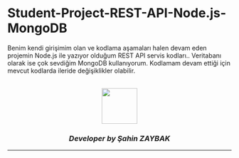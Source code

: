 # Student-Project-REST-API-Node.js-MongoDB
Benim kendi girişimim olan ve kodlama aşamaları halen devam eden projemin Node.js ile yazıyor olduğum REST API servis kodları.. Veritabanı olarak ise çok sevdiğim MongoDB kullanıyorum. Kodlamam devam ettiği için mevcut kodlarda ileride değişiklikler olabilir.

<br>
<div align="center">
  <img src="https://image.flaticon.com/teams/slug/smashicons.jpg" width="80">
  <h3><i>Developer by Şahin ZAYBAK </i></h3>
  <hr/>
</div>
